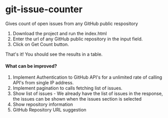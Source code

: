 # git-issue-counter
Gives count of open issues from any GitHub public respository

1) Download the project and run the index.html<br />
2) Enter the url of any GitHub public repository in the input field.<br />
3) Click on Get Count button.<br />

That's it! You should see the results in a table.

#### What can be improved?
1) Implement Authentication to GitHub API's for a unlimited rate of calling API's from single IP address.<br />
2) Implement pagination to calls fetching list of issues.<br />
3) Show list of issues - We already have the list of issues in the response, the issues can be shown when the issues section is selected<br />
4) Show repository information<br />
5) GitHub Repository URL suggestion<br />

